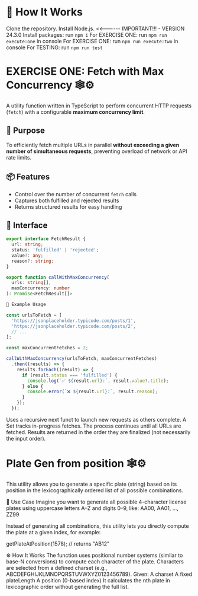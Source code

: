 
# 🧠 How It Works
Clone the repository.
Install Node.js. <<------  IMPORTANT!!!  - VERSION 24.3.0
Install packages: run  `npm i`
For EXERCISE ONE: run `npm run execute:one` in console
For EXERCISE ONE: run `npm run execute:two` in console
For TESTING: run `npm run test`


# EXERCISE ONE: Fetch with Max Concurrency 🕸️⚙️

A utility function written in TypeScript to perform concurrent HTTP requests (`fetch`) with a configurable **maximum concurrency limit**.

## 🚀 Purpose

To efficiently fetch multiple URLs in parallel **without exceeding a given number of simultaneous requests**, preventing overload of network or API rate limits.

## 📦 Features

- Control over the number of concurrent `fetch` calls
- Captures both fulfilled and rejected results
- Returns structured results for easy handling


## 📄 Interface

```ts
export interface FetchResult {
  url: string;
  status: 'fulfilled' | 'rejected';
  value?: any;
  reason?: string;
}

export function callWithMaxConcurrency(
  urls: string[],
  maxConcurrency: number
): Promise<FetchResult[]>

🧪 Example Usage

const urlsToFetch = [
  'https://jsonplaceholder.typicode.com/posts/1',
  'https://jsonplaceholder.typicode.com/posts/2',
  // ...
];

const maxConcurrentFetches = 2;

callWithMaxConcurrency(urlsToFetch, maxConcurrentFetches)
  .then((results) => {
    results.forEach((result) => {
      if (result.status === 'fulfilled') {
        console.log(`✅ ${result.url}:`, result.value?.title);
      } else {
        console.error(`❌ ${result.url}:`, result.reason);
      }
    });
  });

```

Uses a recursive next funct to launch new requests as others complete.
A Set tracks in-progress fetches.
The process continues until all URLs are fetched.
Results are returned in the order they are finalized (not necessarily the input order).


# Plate Gen from position 🕸️⚙️

This utility allows you to generate a specific plate (string) based on its position in the lexicographically ordered list of all possible combinations.

📘 Use Case
Imagine you want to generate all possible 4-character license plates using uppercase letters A–Z and digits 0–9, like:
AA00, AA01, ..., ZZ99

Instead of generating all combinations, this utility lets you directly compute the plate at a given index, for example:

getPlateAtPosition(1578); // returns "AB12"

⚙️ How It Works
The function uses positional number systems (similar to base-N conversions) to compute each character of the plate.
Characters are selected from a defined charset (e.g., ABCDEFGHIJKLMNOPQRSTUVWXYZ0123456789).
Given:
A charset
A fixed plateLength
A position (0-based index)
It calculates the nth plate in lexicographic order without generating the full list.